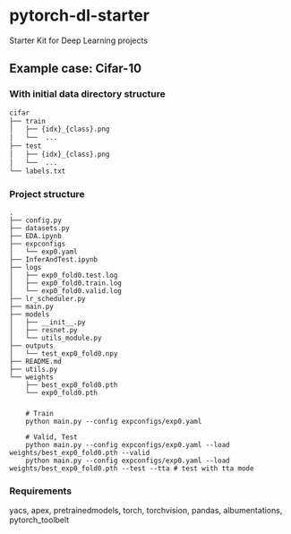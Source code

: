 # pytorch-dl-starter
Starter Kit for Deep Learning projects

## Example case: Cifar-10

### With initial data directory structure

```bash
cifar
├── train
│   ├── {idx}_{class}.png
│   └──  ...
├── test
│   ├── {idx}_{class}.png
│   └──  ...
└── labels.txt
```

### Project structure

```
.
├── config.py
├── datasets.py
├── EDA.ipynb
├── expconfigs
│   └── exp0.yaml
├── InferAndTest.ipynb
├── logs
│   ├── exp0_fold0.test.log
│   ├── exp0_fold0.train.log
│   └── exp0_fold0.valid.log
├── lr_scheduler.py
├── main.py
├── models
│   ├── __init__.py
│   ├── resnet.py
│   └── utils_module.py
├── outputs
│   └── test_exp0_fold0.npy
├── README.md
├── utils.py
└── weights
    ├── best_exp0_fold0.pth
    └── exp0_fold0.pth
```

###

```
    # Train
    python main.py --config expconfigs/exp0.yaml

    # Valid, Test
    python main.py --config expconfigs/exp0.yaml --load weights/best_exp0_fold0.pth --valid
    python main.py --config expconfigs/exp0.yaml --load weights/best_exp0_fold0.pth --test --tta # test with tta mode
```

### Requirements

yacs, apex, pretrainedmodels, torch, torchvision, pandas, albumentations, pytorch_toolbelt